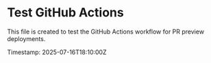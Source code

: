 # Test GitHub Actions

This file is created to test the GitHub Actions workflow for PR preview deployments.

Timestamp: 2025-07-16T18:10:00Z